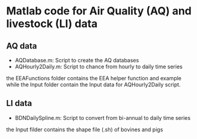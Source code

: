 # Matlab code for Air Quality (AQ) and livestock (LI) data

## AQ data

- AQDatabase.m: Script to create the AQ databases
- AQHourly2Daily.m: Script to chance from hourly to daily time series   

the EEAFunctions folder contains the EEA helper function and example while the Input folder contain the Input data for AQHourly2Daily script. 

## LI data

- BDNDailySpline.m: Script to convert from bi-annual to daily time series 

the Input filder contains the shape file (.sh) of bovines and pigs


